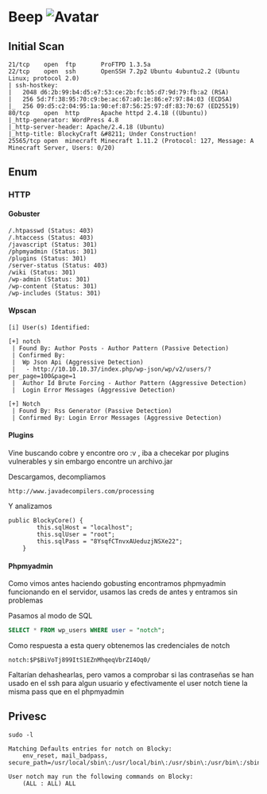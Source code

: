 # Beep ![Avatar](https://www.hackthebox.eu/storage/avatars/f412784c311bdf52c3655381d2c9cd21_thumb.png)

## Initial Scan
```nmap
21/tcp    open  ftp       ProFTPD 1.3.5a
22/tcp    open  ssh       OpenSSH 7.2p2 Ubuntu 4ubuntu2.2 (Ubuntu Linux; protocol 2.0)
| ssh-hostkey: 
|   2048 d6:2b:99:b4:d5:e7:53:ce:2b:fc:b5:d7:9d:79:fb:a2 (RSA)
|   256 5d:7f:38:95:70:c9:be:ac:67:a0:1e:86:e7:97:84:03 (ECDSA)
|_  256 09:d5:c2:04:95:1a:90:ef:87:56:25:97:df:83:70:67 (ED25519)
80/tcp    open  http      Apache httpd 2.4.18 ((Ubuntu))
|_http-generator: WordPress 4.8
|_http-server-header: Apache/2.4.18 (Ubuntu)
|_http-title: BlockyCraft &#8211; Under Construction!
25565/tcp open  minecraft Minecraft 1.11.2 (Protocol: 127, Message: A Minecraft Server, Users: 0/20)
```

## Enum
### HTTP
#### Gobuster
```
/.htpasswd (Status: 403)
/.htaccess (Status: 403)
/javascript (Status: 301)
/phpmyadmin (Status: 301)
/plugins (Status: 301)
/server-status (Status: 403)
/wiki (Status: 301)
/wp-admin (Status: 301)
/wp-content (Status: 301)
/wp-includes (Status: 301)
```
#### Wpscan
```
[i] User(s) Identified:

[+] notch
 | Found By: Author Posts - Author Pattern (Passive Detection)
 | Confirmed By:
 |  Wp Json Api (Aggressive Detection)
 |   - http://10.10.10.37/index.php/wp-json/wp/v2/users/?per_page=100&page=1
 |  Author Id Brute Forcing - Author Pattern (Aggressive Detection)
 |  Login Error Messages (Aggressive Detection)

[+] Notch
 | Found By: Rss Generator (Passive Detection)
 | Confirmed By: Login Error Messages (Aggressive Detection)
```

#### Plugins

Vine buscando cobre y encontre oro :v , iba a checekar por plugins vulnerables y sin embargo encontre un archivo.jar

Descargamos, decompliamos 
```
http://www.javadecompilers.com/processing
```
Y analizamos
```
public BlockyCore() {
        this.sqlHost = "localhost";
        this.sqlUser = "root";
        this.sqlPass = "8YsqfCTnvxAUeduzjNSXe22";
    }
```

#### Phpmyadmin

Como vimos antes haciendo gobusting encontramos phpmyadmin funcionando en el servidor, usamos las creds de antes y entramos sin problemas 

Pasamos al modo de SQL
```SQL
SELECT * FROM wp_users WHERE user = "notch";
```
Como respuesta a esta query obtenemos las credenciales de notch
```
notch:$P$BiVoTj899ItS1EZnMhqeqVbrZI4Oq0/
```
Faltarían dehashearlas, pero vamos a comprobar si las contraseñas se han usado en el ssh para algun usuario y efectivamente el user notch tiene la misma pass que en el phpmyadmin

## Privesc

```
sudo -l

Matching Defaults entries for notch on Blocky:
    env_reset, mail_badpass, secure_path=/usr/local/sbin\:/usr/local/bin\:/usr/sbin\:/usr/bin\:/sbin\:/bin\:/snap/bin

User notch may run the following commands on Blocky:
    (ALL : ALL) ALL
```
